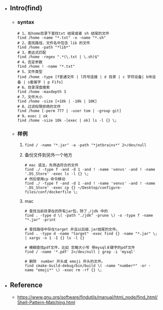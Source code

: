 * ## Intro(find)

    + ### syntax

        ```shell
        # 1，在home目录下查找txt 结尾或者 sh 结尾的文件
        find /home -name "*.txt" -o -name "*.sh"
        # 2，查找路径，文件名中包含 lib 的文件
        find /home -path "*lib*"
        # 3，表达式匹配
        find /home -regex ".*(\.txt | \.sh)$"
        # 4，否定参数
        find /home ! -name "*.txt"
        # 5，文件类型
        find /home -type [f普通文件 | l符号连接 | d 目录 | c 字符设备| b块设备 | s套接字 | p Fifo]
        # 6，目录深度搜索
        find /home -maxdepth 3
        # 7，文件大小
        find /home -size [+10k | -10k | 10K]
        # 8，过滤权限拒绝的文件
        find /home [-perm 777 | -user tom | -group git]
        # 9，exec | ok
        find /home -size 10k -[exec | ok] ls -l {} \; 
        ```

    + ### 样例

        1. `find / -name "*.jar" -a -path "*jetbrains*" 2>/dev/null `

        2. 备份文件到另外一个地方

            ```shell
            # mac 语法，先筛选符合的文件
            find ./ -type f -and -d 1 -and ! -name 'venvs' -and ! -name '.DS_Store' -exec ls -l {} \;
            # 然后使用cp 命令移动
            find ./ -type f -and -d 1 -and ! -name 'venvs' -and ! -name '.DS_Store' -exec cp {} ~/Desktop/configure-files/conf/dockerfile \;
            ```

        3. mac

            ```shell
            # 查找当前目录在的所有jar包，除了./jdk 中的
            find . -type d \( -path "./jdk" -prune \) -o -type f -name "*.jar" -print

            # 查找路径中存在target 并且以后缀.jar结尾的文件。
            find . -type d -name "target" -exec find {} -name "*.jar" \; | xargs -n 1 -I {} ls -l {}

            # 模糊查找pdf文件，比如 忽略大小写 带mysql关键字的pdf文件
            find / -name '*.pdf' 2>/dev/null | grep -i 'mysql'

            # 删除  number 开头或 emoji 开头的文件。
            find cmake-build-debug/bin/build \( -name "number*" -or -name "emoji*" \) -exec rm -rf {} \;
            ```

* ## Reference

    + https://www.gnu.org/software/findutils/manual/html_node/find_html/Shell-Pattern-Matching.html